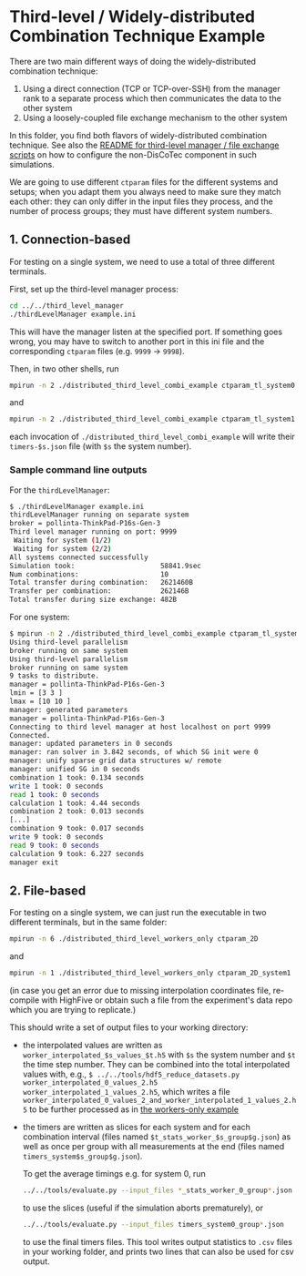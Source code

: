 # Third-level / Widely-distributed Combination Technique Example

There are two main different ways of doing the widely-distributed combination technique:

1. Using a direct connection (TCP or TCP-over-SSH) from the manager rank
   to a separate process which then communicates the data to the other system
2. Using a loosely-coupled file exchange mechanism to the other system

In this folder, you find both flavors of widely-distributed combination technique.
See also the [README for third-level manager / file exchange scripts](../../third_level_manager/README.md)
on how to configure the non-DisCoTec component in such simulations.

We are going to use different `ctparam` files for the different systems and setups;
when you adapt them you always need to make sure they match each other:
they can only differ in the input files they process, and the number of process groups;
they must have different system numbers.

## 1. Connection-based

For testing on a single system, we need to use a total of three different terminals.

First, set up the third-level manager process:

```bash
cd ../../third_level_manager
./thirdLevelManager example.ini
```

This will have the manager listen at the specified port.
If something goes wrong, you may have to switch to another port in this ini file
and the corresponding `ctparam` files (e.g. `9999` -> `9998`).

Then, in two other shells, run

```bash
mpirun -n 2 ./distributed_third_level_combi_example ctparam_tl_system0
```

and

```bash
mpirun -n 2 ./distributed_third_level_combi_example ctparam_tl_system1
```

each invocation of `./distributed_third_level_combi_example` will write their
`timers-$s.json` file (with `$s` the system number).

### Sample command line outputs

For the `thirdLevelManager`:

```bash
$ ./thirdLevelManager example.ini
thirdLevelManager running on separate system
broker = pollinta-ThinkPad-P16s-Gen-3
Third level manager running on port: 9999
 Waiting for system (1/2)
 Waiting for system (2/2)
All systems connected successfully
Simulation took:                     58841.9sec
Num combinations:                    10
Total transfer during combination:   2621460B
Transfer per combination:            262146B
Total transfer during size exchange: 482B
```

For one system:

```bash
$ mpirun -n 2 ./distributed_third_level_combi_example ctparam_tl_system1 
Using third-level parallelism
broker running on same system
Using third-level parallelism
broker running on same system
9 tasks to distribute.
manager = pollinta-ThinkPad-P16s-Gen-3
lmin = [3 3 ]
lmax = [10 10 ]
manager: generated parameters
manager = pollinta-ThinkPad-P16s-Gen-3
Connecting to third level manager at host localhost on port 9999
Connected.
manager: updated parameters in 0 seconds
manager: ran solver in 3.842 seconds, of which SG init were 0
manager: unify sparse grid data structures w/ remote
manager: unified SG in 0 seconds
combination 1 took: 0.134 seconds
write 1 took: 0 seconds
read 1 took: 0 seconds
calculation 1 took: 4.44 seconds
combination 2 took: 0.013 seconds
[...]
combination 9 took: 0.017 seconds
write 9 took: 0 seconds
read 9 took: 0 seconds
calculation 9 took: 6.227 seconds
manager exit
```

## 2. File-based

For testing on a single system, we can just run the executable in two different
terminals, but in the same folder:

```bash
mpirun -n 6 ./distributed_third_level_workers_only ctparam_2D
```

and

```bash
mpirun -n 1 ./distributed_third_level_workers_only ctparam_2D_system1
```

(in case you get an error due to missing interpolation coordinates file,
re-compile with HighFive or obtain such a file from the experiment's data repo
which you are trying to replicate.)

This should write a set of output files to your working directory:

* the interpolated values are written as `worker_interpolated_$s_values_$t.h5`
  with `$s` the system number and `$t` the time step number.
  They can be combined into the total interpolated values with, e.g.,
  `$ ../../tools/hdf5_reduce_datasets.py worker_interpolated_0_values_2.h5 worker_interpolated_1_values_2.h5`,
  which writes a file `worker_interpolated_0_values_2_and_worker_interpolated_1_values_2.h5`
  to be further processed as in [the workers-only example](../combi_workers_only/README.md)
* the timers are written as slices for each system and for each combination interval
  (files named `$t_stats_worker_$s_group$g.json`) as well as once per group
  with all measurements at the end (files named `timers_system$s_group$g.json`).
  
  To get the average timings e.g. for system 0, run

  ```bash
  ../../tools/evaluate.py --input_files *_stats_worker_0_group*.json
  ```

  to use the slices (useful if the simulation aborts prematurely), or

  ```bash
  ../../tools/evaluate.py --input_files timers_system0_group*.json
  ```

  to use the final timers files. This tool writes output statistics to `.csv` files
  in your working folder, and prints two lines that can also be used for csv output.
